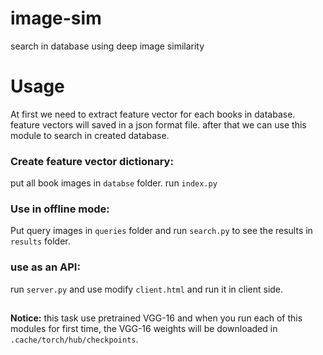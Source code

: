 # image-sim
search in database using deep image similarity

# Usage
At first we need to extract feature vector for each books in database. feature vectors will saved in a json format file. after that we can use this module to search in created database. 

### Create feature vector dictionary:
put all book images in `databse` folder.
run `index.py`

### Use in offline mode:
Put query images in `queries` folder and run `search.py` to see the results in `results` folder.

### use as an API:
run `server.py` and use modify `client.html` and run it in client side.
##
**Notice:** this task use pretrained VGG-16 and when you run each of this modules for first time, the VGG-16 weights will be downloaded in `.cache/torch/hub/checkpoints`.
